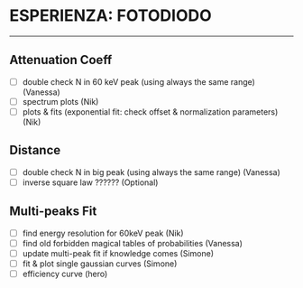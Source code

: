 # ESPERIENZA: FOTODIODO

***

## Attenuation Coeff

- [ ] double check N in 60 keV peak (using always the same range) (Vanessa)
- [ ] spectrum plots (Nik)
- [ ] plots & fits (exponential fit: check offset & normalization parameters) (Nik)

## Distance

- [ ] double check N in big peak (using always the same range) (Vanessa) 
- [ ] inverse square law ?????? (Optional)
  
## Multi-peaks Fit 

- [ ] find energy resolution for 60keV peak (Nik)
- [ ] find old forbidden magical tables of probabilities (Vanessa)
- [ ] update multi-peak fit if knowledge comes (Simone)
- [ ] fit & plot single gaussian curves (Simone)
- [ ] efficiency curve (hero)